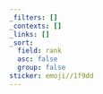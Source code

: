 ```yaml
---
_filters: []
_contexts: []
_links: []
_sort:
  field: rank
  asc: false
  group: false
sticker: emoji//1f9dd
---
```

